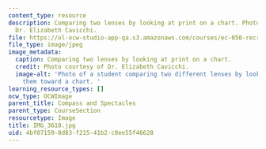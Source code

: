 ```yaml
---
content_type: resource
description: Comparing two lenses by looking at print on a chart. Photo courtesy of
  Dr. Elizabeth Cavicchi.
file: https://ol-ocw-studio-app-qa.s3.amazonaws.com/courses/ec-050-recreate-experiments-from-history-inform-the-future-from-the-past-galileo-january-iap-2010/4bf071598d83f21541b2c8ee55f46628_IMG_3610.jpg
file_type: image/jpeg
image_metadata:
  caption: Comparing two lenses by looking at print on a chart.
  credit: Photo courtesy of Dr. Elizabeth Cavicchi.
  image-alt: 'Photo of a student comparing two different lenses by looking through
    them toward a chart. '
learning_resource_types: []
ocw_type: OCWImage
parent_title: Compass and Spectacles
parent_type: CourseSection
resourcetype: Image
title: IMG_3610.jpg
uid: 4bf07159-8d83-f215-41b2-c8ee55f46628
---
```

